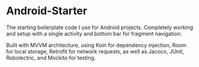 # Android-Starter
The starting boilerplate code I use for Android projects. Completely working and setup with a single activity and bottom bar for fragment navigation. 

Built with MVVM architecture, using Koin for dependency injection, Room for local storage, Retrofit for network requests, as well as Jacoco, JUnit, Robolectric, and Mockito for testing. 
